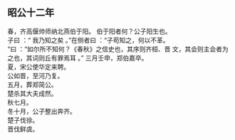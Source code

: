 ## 昭公十二年
春，齐高偃帅师纳北燕伯于阳。 伯于阳者何？公子阳生也。  
子曰 ：“ 我乃知之矣 。”在侧者曰 ：“子苟知之，何以不革。  
“曰 ：“如尔所不知何？《春秋》之信史也，其序则齐桓、晋
文，其会则主会者为之也，其词则丘有罪焉耳 。”
三月壬申，郑伯嘉卒。  
夏，宋公使华定来聘。  
公如晋，至河乃复。  
五月，葬郑简公。  
楚杀其大夫成然。  
秋七月。  
冬十月，公子整出奔齐。  
楚子伐徐。  
晋伐鲜虞。  

